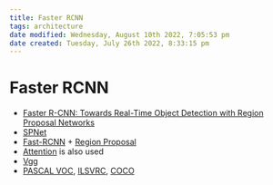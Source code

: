 ```yaml
---
title: Faster RCNN
tags: architecture 
date modified: Wednesday, August 10th 2022, 7:05:53 pm
date created: Tuesday, July 26th 2022, 8:33:15 pm
---
```


# Faster RCNN
- [Faster R-CNN: Towards Real-Time Object Detection with Region Proposal Networks](https://arxiv.org/abs/1506.01497)
- [SPNet](SPNet)
- [Fast-RCNN](Fast-RCNN) + [Region Proposal](Region%20Proposal.md)
- [Attention](Attention.md) is also used
- [Vgg](Vgg.md)
- [PASCAL VOC](PASCAL%20VOC.md), [ILSVRC](ILSVRC.md), [COCO](COCO.md)

